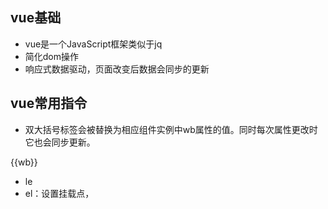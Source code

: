 ## vue基础

* vue是一个JavaScript框架类似于jq
* 简化dom操作
* 响应式数据驱动，页面改变后数据会同步的更新

## vue常用指令

* 双大括号标签会被替换为相应组件实例中wb属性的值。同时每次属性更改时它也会同步更新。

<!DOCTYPE html>
<html lang="en">
<head>
    <meta charset="UTF-8">
    <meta http-equiv="X-UA-Compatible" content="IE=edge">
    <meta name="viewport" content="width=device-width, initial-scale=1.0">
    <title>Document</title>
    <script src="./vue.js"></script>
</head>
<body>
    <div id="a">{{wb}}</div>
    <!-- 插值语法{{}} -->
    <script>
        new Vue({
            el:"#a",//el"#a"就是获取这个div盒子
            data:{//data是实列中的数据
                wb:"插值语法"
            }
        })
    </script>
</body>
</html>

* le
* el：设置挂载点，